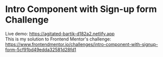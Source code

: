 # Intro Component with Sign-up form Challenge 
Live demo: https://agitated-bartik-d182a2.netlify.app  
This is my solution to Frontend Mentor's challenge: https://www.frontendmentor.io/challenges/intro-component-with-signup-form-5cf91bd49edda32581d28fd1
